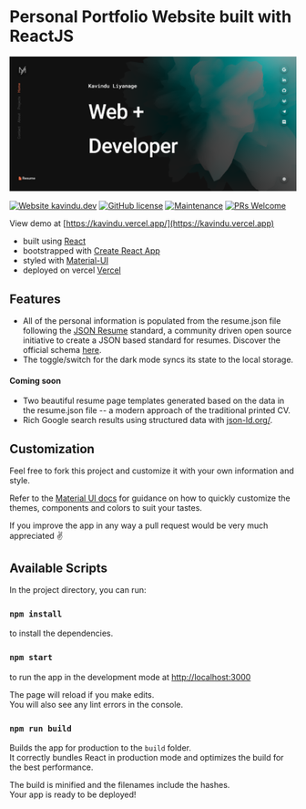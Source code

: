 # Personal Portfolio Website built with ReactJS

[![Screenshot](/public/social-image.png?raw=true)](https://kavindu.vercel.app)

[![Website kavindu.dev](https://img.shields.io/website-up-down-green-red/http/shields.io.svg)](https://kavindu.vercel.app)
[![GitHub license](https://img.shields.io/github/license/Naereen/StrapDown.js.svg)](https://github.com/KavinduLiyanage/kavindu-portfolio/blob/main/LICENSE)
[![Maintenance](https://img.shields.io/badge/Maintained%3F-yes-green.svg)](https://github.com/KavinduLiyanage/kavindu-portfolio/graphs/commit-activity)
[![PRs Welcome](https://img.shields.io/badge/PRs-welcome-brightgreen.svg?style=flat)](http://makeapullrequest.com)

View demo at [https://kavindu.vercel.app/](https://kavindu.vercel.app)

-   built using [React](https://reactjs.org)
-   bootstrapped with [Create React App](https://github.com/facebook/create-react-app)
-   styled with [Material-UI](https://material-ui.com)
-   deployed on vercel [Vercel](https://vercel.com)


## Features

-   All of the personal information is populated from the resume.json file following the [JSON Resume](https://jsonresume.org) standard, a community driven open source initiative to create a JSON based standard for resumes. Discover the official schema [here](https://jsonresume.org/schema).
-   The toggle/switch for the dark mode syncs its state to the local storage.

#### Coming soon

-   Two beautiful resume page templates generated based on the data in the resume.json file -- a modern approach of the traditional printed CV.
-   Rich Google search results using structured data with [json-ld.org/](https://json-ld.org).

## Customization

Feel free to fork this project and customize it with your own information and style.

Refer to the [Material UI docs](https://material-ui.com/customization/theming) for guidance on how to quickly customize the themes, components and colors to suit your tastes.

If you improve the app in any way a pull request would be very much appreciated ✌️

## Available Scripts

In the project directory, you can run:

### `npm install`

to install the dependencies.

### `npm start`

to run the app in the development mode at [http://localhost:3000](http://localhost:3000)<br />

The page will reload if you make edits.<br />
You will also see any lint errors in the console.

### `npm run build`

Builds the app for production to the `build` folder.<br />
It correctly bundles React in production mode and optimizes the build for the best performance.

The build is minified and the filenames include the hashes.<br />
Your app is ready to be deployed!

